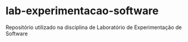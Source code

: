 # lab-experimentacao-software
Repositório utilizado na disciplina de Laboratório de Experimentação de Software
